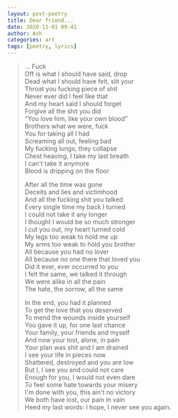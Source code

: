 ```yaml
---
layout: post-poetry
title: Dear friend...
date: 2020-11-01 09:41
author: Ash
categories: art
tags: [poetry, lyrics]
---
```

> ... Fuck    
> Off is what I should have said, drop  
> Dead what I should have felt, slit your  
> Throat you fucking piece of shit  
> Never ever did I feel like that  
> And my heart said I should forget  
> Forgive all the shit you did  
> "You love him, like your own blood"  
> Brothers what we were, fuck  
> You for taking all I had  
> Screaming all out, feeling bad  
> My fucking lungs, they collapse  
> Chest heaving, I take my last breath  
> I can't take it anymore  
> Blood is dripping on the floor  
>   
> After all the time was gone  
> Deceits and lies and victimhood  
> And all the fucking shit you talked  
> Every single time my back I turned  
> I could not take it any longer  
> I thought I would be so much stronger  
> I cut you out, my heart turned cold  
> My legs too weak to hold me up  
> My arms too weak to hold you brother  
> All because you had no lover  
> All because no one there that loved you  
> Did it ever, ever occurred to you  
> I felt the same, we talked it through  
> We were alike in all the pain  
> The hate, the sorrow, all the same  
>   
> In the end, you had it planned  
> To get the love that you deserved  
> To mend the wounds inside yourself  
> You gave it up, for one last chance  
> Your family, your friends and myself  
> And now your lost, alone, in pain  
> Your plan was shit and I am drained  
> I see your life in pieces now  
> Shattered, destroyed and you are low  
> But I, I see you and could not care  
> Enough for you, I would not even dare  
> To feel some hate towards your misery  
> I'm done with you, this ain't no victory  
> We both have lost, our pain in vain  
> Heed my last words: I hope, I never see you again.
